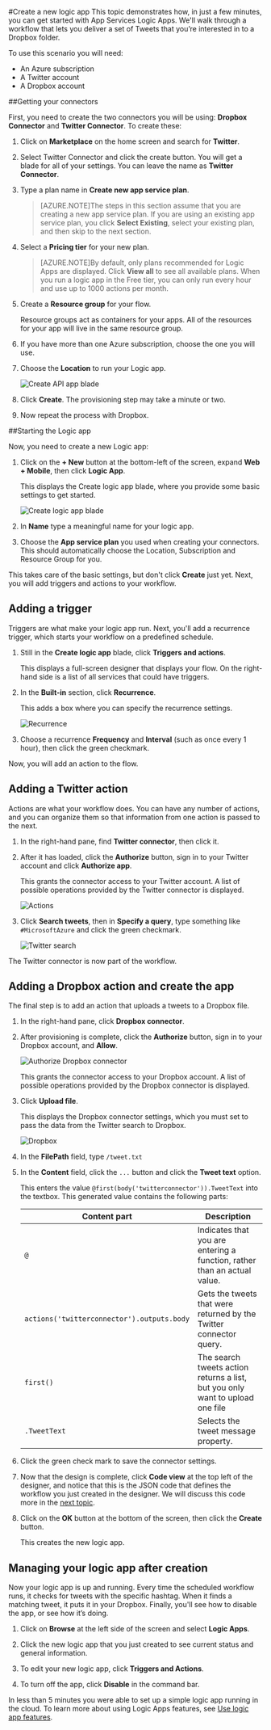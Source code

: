 <properties 
	pageTitle="Create a Logic App" 
	description="Get started with creating a basic Logic App" 
	authors="stepsic-microsoft-com" 
	manager="dwrede" 
	editor="" 
	services="app-service\logic" 
	documentationCenter=""/>

<tags
	ms.service="app-service-logic"
	ms.workload="integration"
	ms.tgt_pltfrm="na"
	ms.devlang="na"
	ms.topic="article"
	ms.date="03/20/2015"
	ms.author="stepsic"/>

#Create a new logic app
This topic demonstrates how, in just a few minutes, you can get started with App Services Logic Apps. We'll walk through a workflow that lets you deliver a set of Tweets that you’re interested in to a Dropbox folder.

To use this scenario you will need:

- An Azure subscription
- A Twitter account
- A Dropbox account

<!--- TODO: Add try it now information here -->

##Getting your connectors

First, you need to create the two connectors you will be using: **Dropbox Connector** and **Twitter Connector**. To create these:

1. Click on **Marketplace** on the home screen and search for **Twitter**. 

2. Select Twitter Connector and click the create button. You will get a blade for all of your settings. You can leave the name as **Twitter Connector**.

3. Type a plan name in **Create new app service plan**.
	
	>[AZURE.NOTE]The steps in this section assume that you are creating a new app service plan. If you are using an existing app service plan, you click **Select Existing**, select your existing plan, and then skip to the next section.
 
4.  Select a **Pricing tier** for your new plan.
 
	>[AZURE.NOTE]By default, only plans recommended for Logic Apps are displayed. Click **View all** to see all available plans. When you run a logic app in the Free tier, you can only run every hour and use up to 1000 actions per month.

5. Create a **Resource group** for your flow. 

	Resource groups act as containers for your apps. All of the resources for your app will live in the same resource group.

6. If you have more than one Azure subscription, choose the one you will use.

7. Choose the **Location** to run your Logic app.

	![Create API app blade](./media/app-service-logic-create-a-logic-app/gallery.png)

8. Click **Create**. The provisioning step may take a minute or two. 

9. Now repeat the process with Dropbox.

##Starting the Logic app

Now, you need to create a new Logic app:

1. Click on the **+ New** button at the bottom-left of the screen, expand **Web + Mobile**, then click **Logic App**. 

 	This displays the Create logic app blade, where you provide some basic settings to get started.

	![Create logic app blade](./media/app-service-logic-create-a-logic-app/createlogicapp.png)
	
2. In **Name** type a meaningful name for your logic app.

3. Choose the **App service plan** you used when creating your connectors. This should automatically choose the Location, Subscription and Resource Group for you.

This takes care of the basic settings, but don't click **Create** just yet. Next, you will add triggers and actions to your workflow.

## Adding a trigger

Triggers are what make your logic app run. Next, you'll add a recurrence trigger, which starts your workflow on a predefined schedule.

1. Still in the **Create logic app** blade, click **Triggers and actions**. 

	This displays a full-screen designer that displays your flow. On the right-hand side is a list of all services that could have triggers. 

2. In the **Built-in** section, click **Recurrence**.
	
	This adds a box where you can specify the recurrence settings.

	![Recurrence](./media/app-service-logic-create-a-logic-app/recurrence.png)


4.  Choose a recurrence **Frequency** and **Interval** (such as once every 1 hour), then click the green checkmark.

Now, you will add an action to the flow.

## Adding a Twitter action

Actions are what your workflow does. You can have any number of actions, and you can organize them so that information from one action is passed to the next.

1. In the right-hand pane, find **Twitter connector**, then click it. 


2. After it has loaded, click the **Authorize** button, sign in to your Twitter account and click **Authorize app**. 

	This grants the connector access to your Twitter account. A list of possible operations provided by the Twitter connector is displayed. 

	![Actions](./media/app-service-logic-create-a-logic-app/actions.png)

3. Click **Search tweets**, then in **Specify a query**, type something like `#MicrosoftAzure` and click the green checkmark.

	![Twitter search](./media/app-service-logic-create-a-logic-app/twittersearch.png)

The Twitter connector is now part of the workflow.

## Adding a Dropbox action and create the app

The final step is to add an action that uploads a tweets to a Dropbox file. 

1. In the right-hand pane, click **Dropbox connector**. 
  
2. After provisioning is complete, click the **Authorize** button, sign in to your Dropbox account, and **Allow**.

	![Authorize Dropbox connector](./media/app-service-logic-create-a-logic-app/authorize.png)
	
	This grants the connector access to your Dropbox account. A list of possible operations provided by the Dropbox connector is displayed. 
 
4. Click **Upload file**.  

	This displays the Dropbox connector settings, which you must set to pass the data from the Twitter search to Dropbox.

	![Dropbox](./media/app-service-logic-create-a-logic-app/dropbox.png)

3. In the **FilePath** field, type `/tweet.txt`
  
4. In the **Content** field, click the `...` button and click the **Tweet text** option. 
 
	This enters the value `@first(body('twitterconnector')).TweetText` into the textbox. This generated value contains the following parts:

	Content part                               | Description
	------------------------------------------ | ------------
	 `@`                                       | Indicates that you are entering a function, rather than an actual value.
	`actions('twitterconnector').outputs.body` | Gets the tweets that were returned by the Twitter connector query.
	`first()`                                  | The search tweets action returns a list, but you only want to upload one file
	`.TweetText`                               | Selects the tweet message property.
	
5. Click the green check mark to save the connector settings.

5. Now that the design is complete, click **Code view** at the top left of the designer, and notice that this is the JSON code that defines the workflow you just created in the designer. We will discuss this code more in the [next topic][Use logic app features].

6. Click on the **OK** button at the bottom of the screen, then click the **Create** button. 

	This creates the new logic app.

## Managing your logic app after creation

Now your logic app is up and running. Every time the scheduled workflow runs, it checks for tweets with the  specific hashtag. When it finds a matching tweet, it puts it in your Dropbox. Finally, you'll see how to disable the app, or see how it’s doing. 

1. Click on **Browse** at the left side of the screen and select **Logic Apps**. 
 
2. Click the new logic app that you just created to see current status and general information. 

3. To edit your new logic app, click **Triggers and Actions**. 
 
5. To turn off the app, click **Disable** in the command bar.

In less than 5 minutes you were able to set up a simple logic app running in the cloud. To learn more about using Logic Apps features, see [Use logic app features].

<!-- Shared links -->
[Azure portal]: https://portal.azure.com
[Use logic app features]: app-service-logic-use-logic-app-features.md
